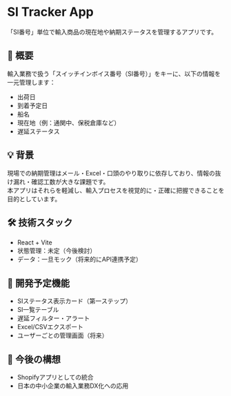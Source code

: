 # SI Tracker App

「SI番号」単位で輸入商品の現在地や納期ステータスを管理するアプリです。

## 🧾 概要

輸入業務で扱う「スイッチインボイス番号（SI番号）」をキーに、以下の情報を一元管理します：

- 出荷日
- 到着予定日
- 船名
- 現在地（例：通関中、保税倉庫など）
- 遅延ステータス

## 💡 背景

現場での納期管理はメール・Excel・口頭のやり取りに依存しており、情報の抜け漏れ・確認工数が大きな課題です。  
本アプリはそれらを軽減し、輸入プロセスを視覚的に・正確に把握できることを目的としています。

## 🛠 技術スタック

- React + Vite
- 状態管理：未定（今後検討）
- データ：一旦モック（将来的にAPI連携予定）

## 🔧 開発予定機能

- SIステータス表示カード（第一ステップ）
- SI一覧テーブル
- 遅延フィルター・アラート
- Excel/CSVエクスポート
- ユーザーごとの管理画面（将来）

## 📝 今後の構想

- Shopifyアプリとしての統合
- 日本の中小企業の輸入業務DX化への応用
